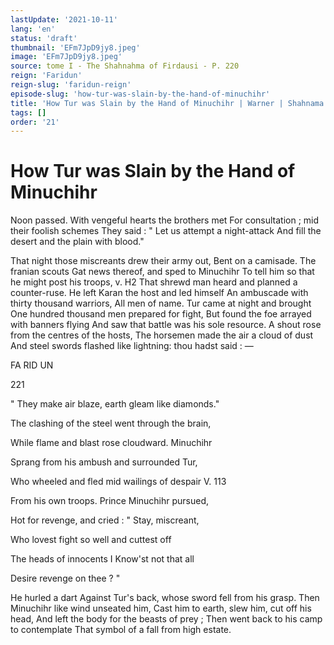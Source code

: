 ```yaml
---
lastUpdate: '2021-10-11'
lang: 'en'
status: 'draft'
thumbnail: 'EFm7JpD9jy8.jpeg'
image: 'EFm7JpD9jy8.jpeg'
source: tome I - The Shahnahma of Firdausi - P. 220
reign: 'Faridun'
reign-slug: 'faridun-reign'
episode-slug: 'how-tur-was-slain-by-the-hand-of-minuchihr'
title: 'How Tur was Slain by the Hand of Minuchihr | Warner | Shahnama'
tags: []
order: '21'
---
```


<!-- LTeX: language=en -->

# How Tur was Slain by the Hand of Minuchihr

Noon passed. With vengeful hearts the brothers met
For consultation ; mid their foolish schemes
They said : " Let us attempt a night-attack
And fill the desert and the plain with blood."

That night those miscreants drew their army out,
Bent on a camisade. The franian scouts
Gat news thereof, and sped to Minuchihr
To tell him so that he might post his troops,
v. H2 That shrewd man heard and planned a counter-ruse.
He left Karan the host and led himself
An ambuscade with thirty thousand warriors,
All men of name. Tur came at night and brought
One hundred thousand men prepared for fight,
But found the foe arrayed with banners flying
And saw that battle was his sole resource.
A shout rose from the centres of the hosts,
The horsemen made the air a cloud of dust
And steel swords flashed like lightning: thou hadst
said : —

FA RID UN

221

" They make air blaze, earth gleam like diamonds."

The clashing of the steel went through the brain,

While flame and blast rose cloudward. Minuchihr

Sprang from his ambush and surrounded Tur,

Who wheeled and fled mid wailings of despair V. 113

From his own troops. Prince Minuchihr pursued,

Hot for revenge, and cried : " Stay, miscreant,

Who lovest fight so well and cuttest off

The heads of innocents I Know'st not that all

Desire revenge on thee ? "

He hurled a dart
Against Tur's back, whose sword fell from his grasp.
Then Minuchihr like wind unseated him,
Cast him to earth, slew him, cut off his head,
And left the body for the beasts of prey ;
Then went back to his camp to contemplate
That symbol of a fall from high estate.
